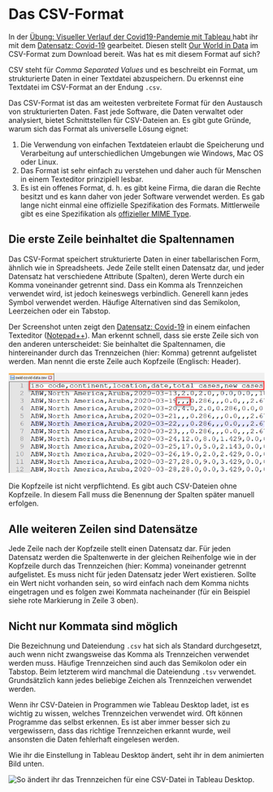 # Das CSV-Format

In der [Übung: Visueller Verlauf der Covid19-Pandemie mit Tableau ](https://www.notion.so/bung-Visueller-Verlauf-der-Covid19-Pandemie-mit-Tableau-bd643e311721433ea2394b4b9e9f628b)habt ihr mit dem [Datensatz: Covid-19](../../../datensaetze-und-uebungen/datensaetze/covid19.md) gearbeitet. Diesen stellt [Our World in Data](https://ourworldindata.org) im CSV-Format zum Download bereit. Was hat es mit diesem Format auf sich?

CSV steht für _Comma Separated Values_ und es beschreibt ein Format, um strukturierte Daten in einer Textdatei abzuspeichern. Du erkennst eine Textdatei im CSV-Format an der Endung `.csv`.

Das CSV-Format ist das am weitesten verbreitete Format für den Austausch von strukturierten Daten. Fast jede Software, die Daten verwaltet oder analysiert, bietet Schnittstellen für CSV-Dateien an. Es gibt gute Gründe, warum sich das Format als universelle Lösung eignet:

1. Die Verwendung von einfachen Textdateien erlaubt die Speicherung und Verarbeitung auf unterschiedlichen Umgebungen wie Windows, Mac OS oder Linux.
2. Das Format ist sehr einfach zu verstehen und daher auch für Menschen in einem Texteditor prinzipiell lesbar.
3. Es ist ein offenes Format, d. h. es gibt keine Firma, die daran die Rechte besitzt und es kann daher von jeder Software verwendet werden. Es gab lange nicht einmal eine offizielle Spezifikation des Formats. Mittlerweile gibt es eine Spezifikation als [offizieller MIME Type](https://tools.ietf.org/html/rfc4180).

## Die erste Zeile beinhaltet die Spaltennamen

Das CSV-Format speichert strukturierte Daten in einer tabellarischen Form, ähnlich wie in Spreadsheets. Jede Zeile stellt einen Datensatz dar, und jeder Datensatz hat verschiedene Attribute (Spalten), deren Werte durch ein Komma voneinander getrennt sind. Dass ein Komma als Trennzeichen verwendet wird, ist jedoch keineswegs verbindlich. Generell kann jedes Symbol verwendet werden. Häufige Alternativen sind das Semikolon, Leerzeichen oder ein Tabstop.

Der Screenshot unten zeigt den [Datensatz: Covid-19](https://www.notion.so/Datensatz-Covid-19-5d1cae3624dc4690b4ab1be2991cd96f) in einem einfachen Texteditor ([Notepad++](https://notepad-plus-plus.org/downloads/)). Man erkennt schnell, dass sie erste Zeile sich von den anderen unterscheidet: Sie beinhaltet die Spaltennamen, die hintereinander durch das Trennzeichen (hier: Komma) getrennt aufgelistet werden. Man nennt die erste Zeile auch Kopfzeile (Englisch: Header).

![Der Covid19-Datensatz in Notepad++ geöffnet.](<../../../.gitbook/assets/image (22).png>)

Die Kopfzeile ist nicht verpflichtend. Es gibt auch CSV-Dateien ohne Kopfzeile. In diesem Fall muss die Benennung der Spalten später manuell erfolgen.

## Alle weiteren Zeilen sind Datensätze

Jede Zeile nach der Kopfzeile stellt einen Datensatz dar. Für jeden Datensatz werden die Spaltenwerte in der gleichen Reihenfolge wie in der Kopfzeile durch das Trennzeichen (hier: Komma) voneinander getrennt aufgelistet. Es muss nicht für jeden Datensatz jeder Wert existieren. Sollte ein Wert nicht vorhanden sein, so wird einfach nach dem Komma nichts eingetragen und es folgen zwei Kommata nacheinander (für ein Beispiel siehe rote Markierung in Zeile 3 oben).

## Nicht nur Kommata sind möglich

Die Bezeichnung und Dateiendung `.csv` hat sich als Standard durchgesetzt, auch wenn nicht zwangsweise das Komma als Trennzeichen verwendet werden muss. Häufige Trennzeichen sind auch das Semikolon oder ein Tabstop. Beim letzterem wird manchmal die Dateiendung `.tsv` verwendet. Grundsätzlich kann jedes beliebige Zeichen als Trennzeichen verwendet werden.

Wenn ihr CSV-Dateien in Programmen wie Tableau Desktop ladet, ist es wichtig zu wissen, welches Trennzeichen verwendet wird. Oft können Programme das selbst erkennen. Es ist aber immer besser sich zu vergewissern, dass das richtige Trennzeichen erkannt wurde, weil ansonsten die Daten fehlerhaft eingelesen werden.

Wie ihr die Einstellung in Tableau Desktop ändert, seht ihr in dem animierten Bild unten.

![So ändert ihr das Trennzeichen für eine CSV-Datei in Tableau Desktop.](../../../.gitbook/assets/tableau\_change\_csv\_separator.gif)

